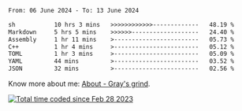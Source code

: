 <!--START_SECTION:waka-->

```txt
From: 06 June 2024 - To: 13 June 2024

sh           10 hrs 3 mins   >>>>>>>>>>>>-------------   48.19 %
Markdown     5 hrs 5 mins    >>>>>>-------------------   24.40 %
Assembly     1 hr 11 mins    >------------------------   05.73 %
C++          1 hr 4 mins     >------------------------   05.12 %
TOML         1 hr 3 mins     >------------------------   05.09 %
YAML         44 mins         >------------------------   03.52 %
JSON         32 mins         >------------------------   02.56 %
```

<!--END_SECTION:waka-->

<!-- [![grayxu's github stats](https://github-readme-stats.vercel.app/api?username=grayxu&count_private=true&show_icons=true)](https://github.com/grayxu) -->

Know more about me: [About - Gray's grind](https://www.grayxu.cn/).
<p align="left">
  <a href="https://wakatime.com/@c69eb31e-43a1-463f-8968-c3449e386f57"><img src="https://wakatime.com/badge/user/c69eb31e-43a1-463f-8968-c3449e386f57.svg" title="Total time coded since Feb 28 2023" /></a>
</p>

